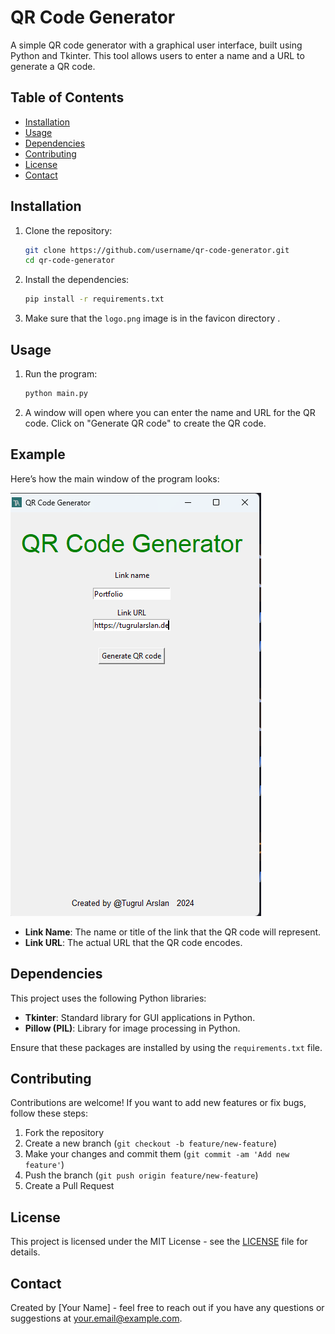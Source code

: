 # QR Code Generator

A simple QR code generator with a graphical user interface, built using Python and Tkinter. This tool allows users to enter a name and a URL to generate a QR code.

## Table of Contents
- [Installation](#installation)
- [Usage](#usage)
- [Dependencies](#dependencies)
- [Contributing](#contributing)
- [License](#license)
- [Contact](#contact)


## Installation

1. Clone the repository:
    ```bash
    git clone https://github.com/username/qr-code-generator.git
    cd qr-code-generator
    ```

2. Install the dependencies:
    ```bash
    pip install -r requirements.txt
    ```

3. Make sure that the `logo.png` image is in the favicon directory .

## Usage

1. Run the program:
    ```bash
    python main.py
    ```

2. A window will open where you can enter the name and URL for the QR code. Click on "Generate QR code" to create the QR code.

## Example

Here’s how the main window of the program looks:

![QR Code Generator GUI](QR_Generator.png)

- **Link Name**: The name or title of the link that the QR code will represent.
- **Link URL**: The actual URL that the QR code encodes.

## Dependencies

This project uses the following Python libraries:

- **Tkinter**: Standard library for GUI applications in Python.
- **Pillow (PIL)**: Library for image processing in Python.

Ensure that these packages are installed by using the `requirements.txt` file.

## Contributing

Contributions are welcome! If you want to add new features or fix bugs, follow these steps:

1. Fork the repository
2. Create a new branch (`git checkout -b feature/new-feature`)
3. Make your changes and commit them (`git commit -am 'Add new feature'`)
4. Push the branch (`git push origin feature/new-feature`)
5. Create a Pull Request

## License

This project is licensed under the MIT License - see the [LICENSE](LICENSE) file for details.

## Contact

Created by [Your Name] - feel free to reach out if you have any questions or suggestions at [your.email@example.com](mailto:your.email@example.com).
